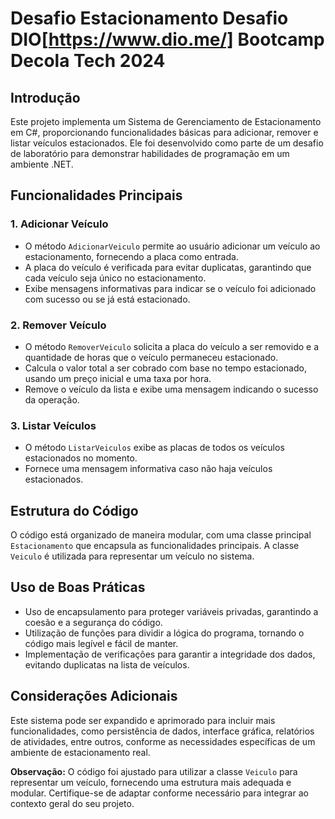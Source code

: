 # Desafio Estacionamento Desafio DIO[https://www.dio.me/] Bootcamp Decola Tech 2024

## Introdução
Este projeto implementa um Sistema de Gerenciamento de Estacionamento em C#, proporcionando funcionalidades básicas para adicionar, remover e listar veículos estacionados. Ele foi desenvolvido como parte de um desafio de laboratório para demonstrar habilidades de programação em um ambiente .NET.

## Funcionalidades Principais

### 1. Adicionar Veículo
- O método `AdicionarVeiculo` permite ao usuário adicionar um veículo ao estacionamento, fornecendo a placa como entrada.
- A placa do veículo é verificada para evitar duplicatas, garantindo que cada veículo seja único no estacionamento.
- Exibe mensagens informativas para indicar se o veículo foi adicionado com sucesso ou se já está estacionado.

### 2. Remover Veículo
- O método `RemoverVeiculo` solicita a placa do veículo a ser removido e a quantidade de horas que o veículo permaneceu estacionado.
- Calcula o valor total a ser cobrado com base no tempo estacionado, usando um preço inicial e uma taxa por hora.
- Remove o veículo da lista e exibe uma mensagem indicando o sucesso da operação.

### 3. Listar Veículos
- O método `ListarVeiculos` exibe as placas de todos os veículos estacionados no momento.
- Fornece uma mensagem informativa caso não haja veículos estacionados.

## Estrutura do Código
O código está organizado de maneira modular, com uma classe principal `Estacionamento` que encapsula as funcionalidades principais. A classe `Veiculo` é utilizada para representar um veículo no sistema.

## Uso de Boas Práticas
- Uso de encapsulamento para proteger variáveis privadas, garantindo a coesão e a segurança do código.
- Utilização de funções para dividir a lógica do programa, tornando o código mais legível e fácil de manter.
- Implementação de verificações para garantir a integridade dos dados, evitando duplicatas na lista de veículos.

## Considerações Adicionais
Este sistema pode ser expandido e aprimorado para incluir mais funcionalidades, como persistência de dados, interface gráfica, relatórios de atividades, entre outros, conforme as necessidades específicas de um ambiente de estacionamento real.

**Observação:** O código foi ajustado para utilizar a classe `Veiculo` para representar um veículo, fornecendo uma estrutura mais adequada e modular. Certifique-se de adaptar conforme necessário para integrar ao contexto geral do seu projeto.
